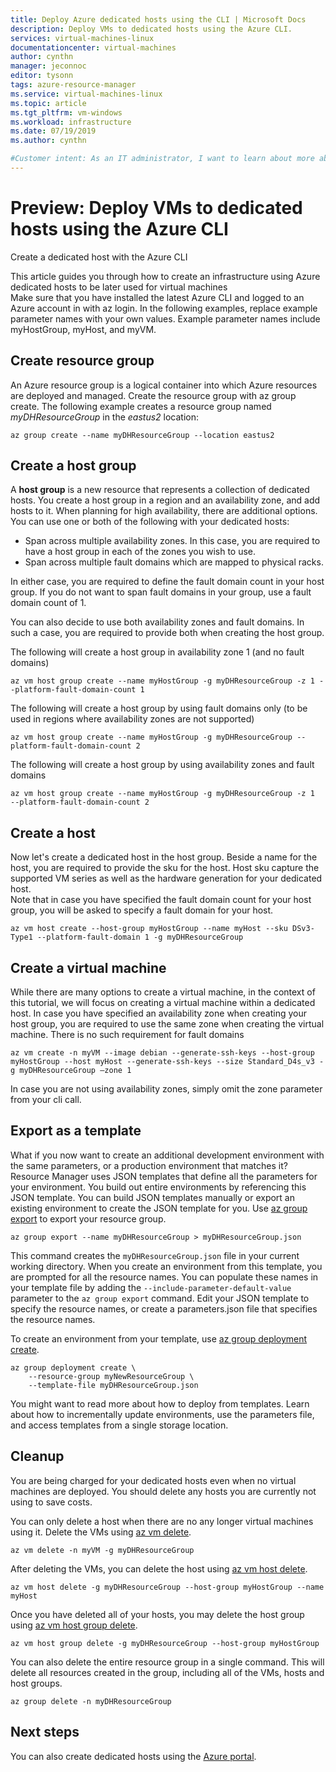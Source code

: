 ```yaml
---
title: Deploy Azure dedicated hosts using the CLI | Microsoft Docs
description: Deploy VMs to dedicated hosts using the Azure CLI.
services: virtual-machines-linux
documentationcenter: virtual-machines
author: cynthn
manager: jeconnoc
editor: tysonn
tags: azure-resource-manager
ms.service: virtual-machines-linux
ms.topic: article
ms.tgt_pltfrm: vm-windows
ms.workload: infrastructure
ms.date: 07/19/2019
ms.author: cynthn

#Customer intent: As an IT administrator, I want to learn about more about using a dedicated host for my Azure virtual machines
---
```


# Preview: Deploy VMs to dedicated hosts using the Azure CLI
 
Create a dedicated host with the Azure CLI 
 
This article guides you through how to create an infrastructure using Azure dedicated hosts to be later used for virtual machines  
Make sure that you have installed the latest Azure CLI and logged to an Azure account in with az login. 
In the following examples, replace example parameter names with your own values. Example parameter names include myHostGroup, myHost, and myVM. 

## Create resource group 
An Azure resource group is a logical container into which Azure resources are deployed and managed. Create the resource group with az group create. The following example creates a resource group named *myDHResourceGroup* in the *eastus2* location: 

```azurecli-interactive
az group create --name myDHResourceGroup --location eastus2 
```
 
## Create a host group 


A **host group** is a new resource that represents a collection of dedicated hosts. You create a host group in a region and an availability zone, and add hosts to it. When planning for high availability, there are additional options. You can use one or both of the following with your dedicated hosts: 
- Span across multiple availability zones. In this case, you are required to have a host group in each of the zones you wish to use.
- Span across multiple fault domains which are mapped to physical racks. 
 
In either case, you are required to define the fault domain count in your host group. If you do not want to span fault domains in your group, use a fault domain count of 1. 

You can also decide to use both availability zones and fault domains. In such a case, you are required to provide both when creating the host group.  
 
The following will create a host group in availability zone 1 (and no fault domains) 

```azurecli-interactive 
az vm host group create --name myHostGroup -g myDHResourceGroup -z 1 --platform-fault-domain-count 1 
```
 
The following will create a host group by using fault domains only (to be used in regions where availability zones are not supported) 

```azurecli-interactive 
az vm host group create --name myHostGroup -g myDHResourceGroup --platform-fault-domain-count 2 
```
 
The following will create a host group by using availability zones and fault domains 

```azurecli-interactive 
az vm host group create --name myHostGroup -g myDHResourceGroup -z 1 
--platform-fault-domain-count 2 
``` 
 
## Create a host 

Now let's create a dedicated host in the host group. Beside a name for the host, you are required to provide the sku for the host. Host sku capture the supported VM series as well as the hardware generation for your dedicated host.  
Note that in case you have specified the fault domain count for your host group, you will be asked to specify a fault domain for your host.  

```azurecli-interactive
az vm host create --host-group myHostGroup --name myHost --sku DSv3-Type1 --platform-fault-domain 1 -g myDHResourceGroup
```
 
## Create a virtual machine 
While there are many options to create a virtual machine, in the context of this tutorial, we will focus on creating a virtual machine within a dedicated host. 
In case you have specified an availability zone when creating your host group, you are required to use the same zone when creating the virtual machine. There is no such requirement for fault domains  

```azurecli-interactive 
az vm create -n myVM --image debian --generate-ssh-keys --host-group myHostGroup --host myHost --generate-ssh-keys --size Standard_D4s_v3 -g myDHResourceGroup –zone 1 
```
 
In case you are not using availability zones, simply omit the zone parameter from your cli call. 
 
 
## Export as a template 

What if you now want to create an additional development environment with the same parameters, or a production environment that matches it? Resource Manager uses JSON templates that define all the parameters for your environment. You build out entire environments by referencing this JSON template. You can build JSON templates manually or export an existing environment to create the JSON template for you. Use [az group export](/cli/azure/group#az-group-export) to export your resource group.

```azurecli-interactive
az group export --name myDHResourceGroup > myDHResourceGroup.json 
```

This command creates the `myDHResourceGroup.json` file in your current working directory. When you create an environment from this template, you are prompted for all the resource names. You can populate these names in your template file by adding the `--include-parameter-default-value` parameter to the `az group export` command. Edit your JSON template to specify the resource names, or create a parameters.json file that specifies the resource names.
 
To create an environment from your template, use [az group deployment create](/cli/azure/group/deployment#az-group-deployment-create).

```azurecli-interactive
az group deployment create \ 
    --resource-group myNewResourceGroup \ 
    --template-file myDHResourceGroup.json 
```

You might want to read more about how to deploy from templates. Learn about how to incrementally update environments, use the parameters file, and access templates from a single storage location. 


## Cleanup 

You are being charged for your dedicated hosts even when no virtual machines are deployed. You should delete any hosts you are currently not using to save costs.  

You can only delete a host when there are no any longer virtual machines using it. Delete the VMs using [az vm delete](/cli/azure/vm#az-vm-delete).

```azurecli-interactive
az vm delete -n myVM -g myDHResourceGroup
```

After deleting the VMs, you can delete the host using [az vm host delete](/cli/azure/vm#az-vm-host-delete).

```azurecli-interactive 
az vm host delete -g myDHResourceGroup --host-group myHostGroup --name myHost 
```
 
Once you have deleted all of your hosts, you may delete the host group using [az vm host group delete](/cli/azure/vm#az-vm-host-group-delete).  
 
```azurecli-interactive
az vm host group delete -g myDHResourceGroup --host-group myHostGroup  
```
 
You can also delete the entire resource group in a single command. This will delete all resources created in the group, including all of the VMs, hosts and host groups.
 
```azurecli-interactive
az group delete -n myDHResourceGroup 
```

## Next steps

You can also create dedicated hosts using the [Azure portal](dedicated-hosts-portal.md).